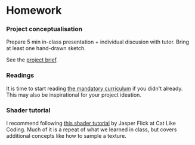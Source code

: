 # Homework


### Project conceptualisation
Prepare 5 min in-class presentation + individual discusion with tutor. Bring at least one hand-drawn sketch.

See the [project brief](../Assignment_Personal_Project.md).

### Readings
It is time to start reading [the mandatory curriculum](../Readings.pdf) if you didn't already. This may also be inspirational for your project ideation.

### Shader tutorial
I recommend following [this shader tutorial](https://catlikecoding.com/unity/tutorials/rendering/part-2/) by Jasper Flick at Cat Like Coding. Much of it is a repeat of what we learned in class, but covers additional concepts like how to sample a texture.
